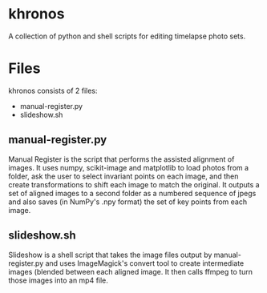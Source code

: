 khronos
=======

A collection of python and shell scripts for editing timelapse photo sets.

# Files

khronos consists of 2 files:
* manual-register.py
* slideshow.sh

## manual-register.py
Manual Register is the script that performs the assisted alignment of images.
It uses numpy, scikit-image and matplotlib to load photos from a folder, ask the user to select invariant points on each image, and then create transformations to shift each image to match the original.
It outputs a set of aligned images to a second folder as a numbered sequence of jpegs and also saves (in NumPy's .npy format) the set of key points from each image.

## slideshow.sh
Slideshow is a shell script that takes the image files output by manual-register.py and uses ImageMagick's convert tool to create intermediate images (blended between each aligned image.
It then calls ffmpeg to turn those images into an mp4 file.
